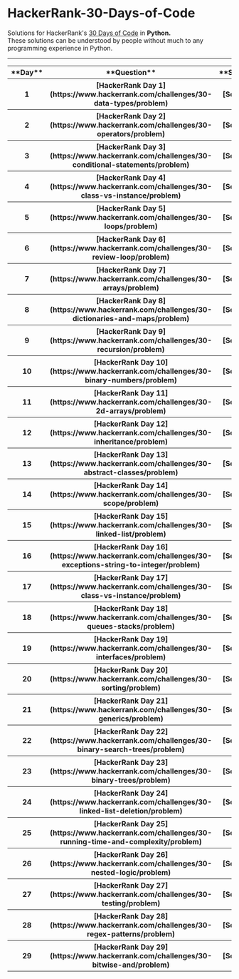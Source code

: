 # HackerRank-30-Days-of-Code

Solutions for HackerRank's [30 Days of Code](https://www.hackerrank.com/domains/tutorials/30-days-of-code) in **Python.**  
These solutions can be understood by people without much to any programming experience in Python. 

----------------------------------------------------------------------------------------------------------------------------------------

<table>
  <tr>
    <th>
      **Day**
    </th>
    <th>
      **Question**
    </th>
    <th>
      **Solution**
    </th>
  </tr>
  <tr>
    <th>
      1
    </th>
    <th>
      [HackerRank Day 1] (https://www.hackerrank.com/challenges/30-data-types/problem)
    </th>
    <th>
      [Solution]()
    </th>
  </tr>
  <tr>
    <th>
      2
    </th>
    <th>
      [HackerRank Day 2] (https://www.hackerrank.com/challenges/30-operators/problem)
    </th>
    <th>
      [Solution]()
    </th>
  </tr>
  <tr>
    <th>
      3
    </th>
    <th>
      [HackerRank Day 3] (https://www.hackerrank.com/challenges/30-conditional-statements/problem)
    </th>
    <th>
      [Solution]()
    </th>
  </tr>
  <tr>
    <th>
      4
    </th>
    <th>
      [HackerRank Day 4] (https://www.hackerrank.com/challenges/30-class-vs-instance/problem)
    </th>
    <th>
      [Solution]()
    </th>
  </tr>
  <tr>
    <th>
      5
    </th>
    <th>
      [HackerRank Day 5] (https://www.hackerrank.com/challenges/30-loops/problem)
    </th>
    <th>
      [Solution]()
    </th>
  </tr>
  <tr>
    <th>
      6
    </th>
    <th>
      [HackerRank Day 6] (https://www.hackerrank.com/challenges/30-review-loop/problem)
    </th>
    <th>
      [Solution]()
    </th>
  </tr>
  <tr>
    <th>
      7
    </th>
    <th>
      [HackerRank Day 7] (https://www.hackerrank.com/challenges/30-arrays/problem)
    </th>
    <th>
      [Solution]()
    </th>
  </tr>
  <tr>
    <th>
      8
    </th>
    <th>
      [HackerRank Day 8] (https://www.hackerrank.com/challenges/30-dictionaries-and-maps/problem)
    </th>
    <th>
      [Solution]()
    </th>
  </tr>
  <tr>
    <th>
      9
    </th>
    <th>
      [HackerRank Day 9] (https://www.hackerrank.com/challenges/30-recursion/problem)
    </th>
    <th>
      [Solution]()
    </th>
  </tr>
  <tr>
    <th>
      10
    </th>
    <th>
      [HackerRank Day 10] (https://www.hackerrank.com/challenges/30-binary-numbers/problem)
    </th>
    <th>
      [Solution]()
    </th>
  </tr>
  <tr>
    <th>
      11
    </th>
    <th>
      [HackerRank Day 11] (https://www.hackerrank.com/challenges/30-2d-arrays/problem)
    </th>
    <th>
      [Solution]()
    </th>
  </tr>
  <tr>
    <th>
      12
    </th>
    <th>
      [HackerRank Day 12] (https://www.hackerrank.com/challenges/30-inheritance/problem)
    </th>
    <th>
      [Solution]()
    </th>
  </tr>
  <tr>
    <th>
      13
    </th>
    <th>
      [HackerRank Day 13] (https://www.hackerrank.com/challenges/30-abstract-classes/problem)
    </th>
    <th>
      [Solution]()
    </th>
  </tr>
  <tr>
    <th>
      14
    </th>
    <th>
      [HackerRank Day 14] (https://www.hackerrank.com/challenges/30-scope/problem)
    </th>
    <th>
      [Solution]()
    </th>
  </tr>
  <tr>
    <th>
      15
    </th>
    <th>
      [HackerRank Day 15] (https://www.hackerrank.com/challenges/30-linked-list/problem)
    </th>
    <th>
      [Solution]()
    </th>
  </tr>
  <tr>
    <th>
      16
    </th>
    <th>
      [HackerRank Day 16] (https://www.hackerrank.com/challenges/30-exceptions-string-to-integer/problem)
    </th>
    <th>
      [Solution]()
    </th>
  </tr>
  <tr>
    <th>
      17
    </th>
    <th>
      [HackerRank Day 17] (https://www.hackerrank.com/challenges/30-class-vs-instance/problem)
    </th>
    <th>
      [Solution]()
    </th>
  </tr>
  <tr>
    <th>
      18
    </th>
    <th>
      [HackerRank Day 18] (https://www.hackerrank.com/challenges/30-queues-stacks/problem)
    </th>
    <th>
      [Solution]()
    </th>
  </tr>
  <tr>
    <th>
      19
    </th>
    <th>
      [HackerRank Day 19] (https://www.hackerrank.com/challenges/30-interfaces/problem)
    </th>
    <th>
      [Solution]()
    </th>
  </tr>
  <tr>
    <th>
      20
    </th>
    <th>
      [HackerRank Day 20] (https://www.hackerrank.com/challenges/30-sorting/problem)
    </th>
    <th>
      [Solution]()
    </th>
  </tr>
  <tr>
    <th>
      21
    </th>
    <th>
      [HackerRank Day 21] (https://www.hackerrank.com/challenges/30-generics/problem)
    </th>
    <th>
      [Solution]()
    </th>
  </tr>
  <tr>
    <th>
      22
    </th>
    <th>
      [HackerRank Day 22] (https://www.hackerrank.com/challenges/30-binary-search-trees/problem)
    </th>
    <th>
      [Solution]()
    </th>
  </tr>
  <tr>
    <th>
      23
    </th>
    <th>
      [HackerRank Day 23] (https://www.hackerrank.com/challenges/30-binary-trees/problem)
    </th>
    <th>
      [Solution]()
    </th>
  </tr>
  <tr>
    <th>
      24
    </th>
    <th>
      [HackerRank Day 24] (https://www.hackerrank.com/challenges/30-linked-list-deletion/problem)
    </th>
    <th>
      [Solution]()
    </th>
  </tr>
  <tr>
    <th>
      25
    </th>
    <th>
      [HackerRank Day 25] (https://www.hackerrank.com/challenges/30-running-time-and-complexity/problem)
    </th>
    <th>
      [Solution]()
    </th>
  </tr>
  <tr>
    <th>
      26
    </th>
    <th>
      [HackerRank Day 26] (https://www.hackerrank.com/challenges/30-nested-logic/problem)
    </th>
    <th>
      [Solution]()
    </th>
  </tr>
  <tr>
    <th>
      27
    </th>
    <th>
      [HackerRank Day 27] (https://www.hackerrank.com/challenges/30-testing/problem)
    </th>
    <th>
      [Solution]()
    </th>
  </tr>
  <tr>
    <th>
      28
    </th>
    <th>
      [HackerRank Day 28] (https://www.hackerrank.com/challenges/30-regex-patterns/problem)
    </th>
    <th>
      [Solution]()
    </th>
  </tr>
  <tr>
    <th>
      29
    </th>
    <th>
      [HackerRank Day 29] (https://www.hackerrank.com/challenges/30-bitwise-and/problem)
    </th>
    <th>
      [Solution]()
    </th>
  </tr>
  
  
